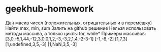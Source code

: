 # geekhub-homework
Дан масив чисел (положительных, отрицательных и в перемешку)
Найти max, min, sum
Залить на github решение
Нельзя использовать методы массива, а только циклы for, while*
Примеры массивов:
[3,0,-5,1,44,-12,3,0,0,1,2,-3,-3,2,1,4,-2-3-1]
[-1,-8,-2]
[1,7,3]
[1,undefined,3,5,-3]
[1,NaN,3,5,-3]